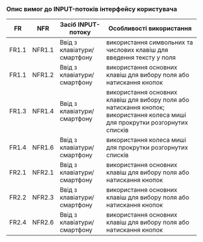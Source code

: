 ### Опис вимог до INPUT-потоків інтерфейсу користувача
|FR|NFR|Засіб INPUT-потоку|Особливості використання|
|--|---|------------------|------------------------|
|FR1.1|NFR1.1|Ввід з клавіатури/смартфону|використання символьних та числових клавіш для введення тексту у поля|
|FR1.1|NFR1.2|Ввід з клавіатури/смартфону|використання основних клавіш для вибору поля або натискання кнопок|
|FR1.3|NFR1.4|Ввід з клавіатури/смартфону|використання основних клавіш для вибору поля або натискання кнопок; використання колеса миші для прокрутки розгорнутих списків|
|FR1.4|NFR1.6|Ввід з клавіатури/смартфону|використання колеса миші для прокрутки розгорнутих списків|
|FR2.1|NFR2.1|Ввід з клавіатури/смартфону|використання основних клавіш для вибору поля або натискання кнопок|
|FR2.2|NFR2.3|Ввід з клавіатури/смартфону|використання основних клавіш для вибору поля або натискання кнопок|
|FR2.4|NFR2.6|Ввід з клавіатури/смартфону|використання основних клавіш для вибору поля або натискання кнопок|
